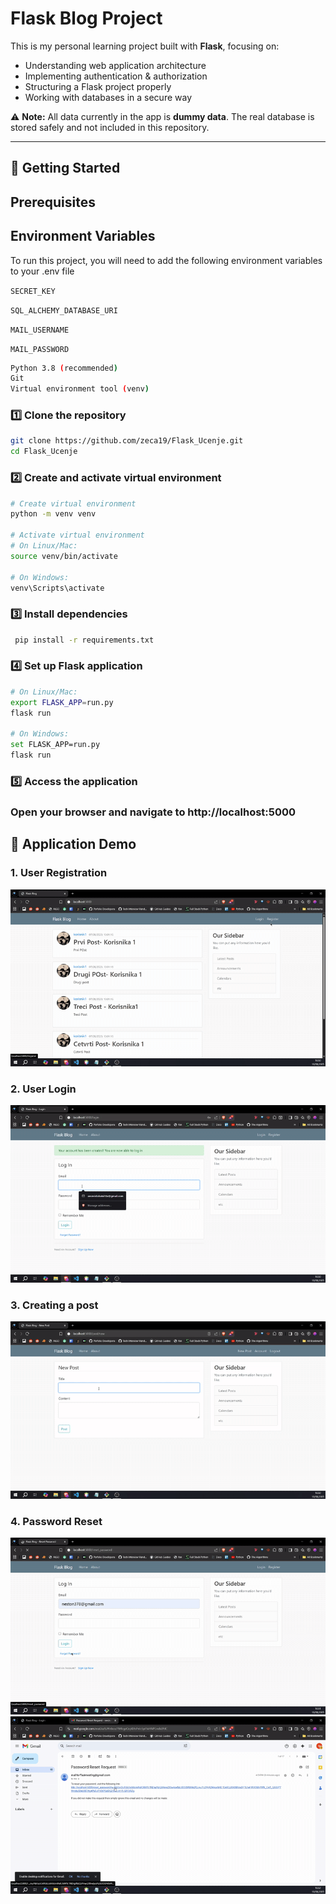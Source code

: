 # Flask Blog Project  

This is my personal learning project built with **Flask**, focusing on:  
- Understanding web application architecture  
- Implementing authentication & authorization  
- Structuring a Flask project properly  
- Working with databases in a secure way  

⚠ **Note:** All data currently in the app is **dummy data**. The real database is stored safely and not included in this repository.  

---

## 🚀 Getting Started 
## Prerequisites

## Environment Variables

To run this project, you will need to add the following environment variables to your .env file

`SECRET_KEY`

`SQL_ALCHEMY_DATABASE_URI`

`MAIL_USERNAME`

`MAIL_PASSWORD`
```bash
Python 3.8 (recommended)
Git
Virtual environment tool (venv)
```
### 1️⃣ Clone the repository  
```bash
git clone https://github.com/zeca19/Flask_Ucenje.git
cd Flask_Ucenje

```
### 2️⃣ Create and activate virtual environment 
```bash
# Create virtual environment
python -m venv venv

# Activate virtual environment
# On Linux/Mac:
source venv/bin/activate

# On Windows:
venv\Scripts\activate

```
### 3️⃣ Install dependencies
```bash
 pip install -r requirements.txt

```
### 4️⃣ Set up Flask application
```bash
# On Linux/Mac:
export FLASK_APP=run.py
flask run

# On Windows:
set FLASK_APP=run.py
flask run

```
### 5️⃣ Access the application

### Open your browser and navigate to http://localhost:5000

## 🚀 Application Demo

### 1. User Registration
![Creating Account](https://github.com/zeca19/Flask_Ucenje/blob/main/gifs/kreiranje_naloga.gif)

### 2. User Login
![Creating Account](https://github.com/zeca19/Flask_Ucenje/blob/main/gifs/logovanje.gif)

### 3. Creating a post
![Creating Account](https://github.com/zeca19/Flask_Ucenje/blob/main/gifs/objava.gif)

### 4. Password Reset
![Creating Account](https://github.com/zeca19/Flask_Ucenje/blob/main/gifs/zaboravljena1.gif)
![Creating Account](https://github.com/zeca19/Flask_Ucenje/blob/main/gifs/zaboravljena2.gif)










 







